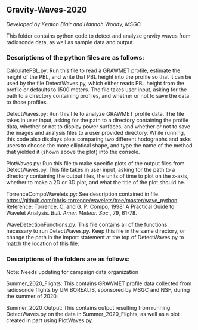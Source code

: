 ## Gravity-Waves-2020


 *Developed by Keaton Blair and Hannah Woody, MSGC*


 This folder contains python code to detect and analyze gravity
 waves from radiosonde data, as well as sample data and output.


### Descriptions of the python files are as follows:

 CalculatePBL.py:
 Run this file to read a GRAWMET profile, estimate the height of the PBL,
 and write that PBL height into the profile so that it can be used by
 the file DetectWaves.py, which either reads PBL height from the profile
 or defaults to 1500 meters. The file takes user input, asking for the
 path to a directory containing profiles, and whether or not to save the
 data to those profiles.


 DetectWaves.py:
 Run this file to analyze GRAWMET profile data. The file takes in user input,
 asking for the path to a directory containing the profile data, whether or
 not to display power surfaces, and whether or not to save the images and
 analysis files to a user provided directory. While running, this code also
 displays plots comparing two different hodographs and asks users to choose
 the more elliptical shape, and type the name of the method that yielded it
 (shown above the plot) into the console.


 PlotWaves.py:
 Run this file to make specific plots of the output files from DetectWaves.py.
 This file takes in user input, asking for the path to a directory containing
 the output files, the units of time to plot on the x-axis, whether to make a
 2D or 3D plot, and what the title of the plot should be.


 TorrenceCompoWavelets.py:
 See description contained in file. https://github.com/chris-torrence/wavelets/tree/master/wave_python
 Reference: Torrence, C. and G. P. Compo, 1998: A Practical Guide to
            Wavelet Analysis. <I>Bull. Amer. Meteor. Soc.</I>, 79, 61-78.


 WaveDetectionFunctions.py:
 This file contains all of the functions necessary to run DetectWaves.py. Keep
 this file in the same directory, or change the path in the import statement at
 the top of DetectWaves.py to match the location of this file.


### Descriptions of the folders are as follows:


 Note: Needs updating for campaign data organization

 Summer_2020_Flights:
 This contains GRAWMET profile data collected from radiosonde flights by UM
 BOREALIS, sponsored by MSGC and NSF, during the summer of 2020.


 Summer_2020_Output:
 This contains output resulting from running DetectWaves.py on the data in
 Summer_2020_Flights, as well as a plot created in part using PlotWaves.py.